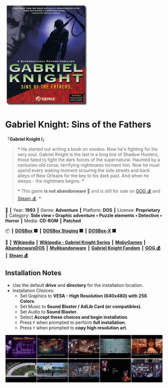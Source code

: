 ![](Thumbnail.png "application-thumbnail")

# Gabriel Knight: Sins of the Fathers

「**Gabriel Knight I**」

> ❝ He started out writing a book on voodoo. Now he's fighting for his very soul. Gabriel Knight is the last in a long line of Shadow Hunters, those fated to fight the dark forces of the supernatural. Haunted by a centuries-old curse, terrifying nightmares torment him. Now he must spend every waking moment scouring the side streets and back alleys of New Orleans for the key to his dark past. And when he sleeps - the nightmare begins. ❞
>
> ❝ This game **is not abandonware 🚫** and is still for sale on [GOG 💰](https://www.gog.com/en/game/gabriel_knight_sins_of_the_fathers) and [Steam 💰](https://store.steampowered.com/app/495700/Gabriel_Knight_Sins_of_the_Father/). ❞
>

📌 ┃ Year: **1993** ┃ Genre: **Adventure** ┃ Platform: **DOS** ┃ License: **Proprietary** ┃ Category: **Side view • Graphic adventure • Puzzle elements • Detective • Horror** ┃ Media: **CD-ROM** ┃ **Patched** 

📦 ┃ **[DOSBox](https://www.dosbox.com/) 🟩** ┃ **[DOSBox Staging](https://dosbox-staging.github.io/) 🟩** ┃ **[DOSBox-X](https://dosbox-x.com/) 🟩** 

📎 ┃ **[Wikipedia](https://en.wikipedia.org/wiki/Gabriel_Knight:_Sins_of_the_Fathers)** ┃ **[Wikipedia - Gabriel Knight Series](https://en.wikipedia.org/wiki/Gabriel_Knight)** ┃ **[MobyGames](https://www.mobygames.com/game/116/gabriel-knight-sins-of-the-fathers/)** ┃ **[AbandonwareDOS](https://www.abandonwaredos.com/abandonware-game.php?abandonware=Gabriel+Knight%3A+Sins+of+the+Fathers&gid=1132)** ┃ **[MyAbandonware](https://www.myabandonware.com/game/gabriel-knight-sins-of-the-fathers-22m)** ┃ **[Gabriel Knight Fandom](https://gabrielknight.fandom.com/wiki/Gabriel_Knight:_Sins_of_the_Fathers_(CD-ROM))** ┃ **[GOG 💰](https://www.gog.com/en/game/gabriel_knight_sins_of_the_fathers)** ┃ **[Steam 💰](https://store.steampowered.com/app/495700/Gabriel_Knight_Sins_of_the_Father/)** 

## Installation Notes
- Use the default **drive** and **directory** for the installation location.
- Installation Choices:
  - Set Graphics to **VESA - High Resolution (640x480) with 256 Colors**.
  - Set Music to **Sound Blaster / AdLib Card (or compatibles)**.
  - Set Audio to **Sound Blaster**.
  - Select **Accept these choices and begin installation**.
  - Press `F` when prompted to perform **full installation**.
  - Press `Y` when prompted to **copy high resolution art**.

![](Montage.png "Gabriel Knight: Sins of the Fathers")

